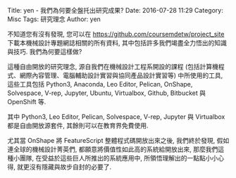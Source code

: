 Title: yen - 我們為何要全盤托出研究成果?
Date: 2016-07-28 11:29
Category: Misc
Tags: 研究理念
Author: yen

不知道您有沒有發現, 您可以在 <a href="https://github.com/coursemdetw/project_site">https://github.com/coursemdetw/project_site</a>下載本機械設計專題網誌相關的所有資料, 其中包括許多我們竭盡全力悟出的知識與技巧. 我們為何要這樣做?

<!-- PELICAN_END_SUMMARY -->

這種自由開放的研究理念, 源自我們在機械設計工程系開設的課程 (包括計算機程式、網際內容管理、電腦輔助設計實習與協同產品設計實習等) 中所使用的工具, 這些工具包括 Python3, Anaconda, Leo Editor, Pelican, OnShape, Solvespace, V-rep, Jupyter, Ubuntu, Virtualbox, Github, Bitbucket 與 OpenShift 等.

其中 Python3, Leo Editor, Pelican, Solvespace, V-rep, Jupyter 與 Virtualbox 都是自由開放源套件, 其餘則可以在教育界免費使用.

尤其當 OnShape 將 FeatureScript 整體程式碼開放出來之後, 我們終於發現, 假如連全球的機械設計菁英們, 都願意將價值性如此高的系統給開放出來, 那麼我們這種小團隊, 在受益於這些巨人所推出的系統應用中, 所領悟理解出的一點點小小心得, 就更沒有隱藏與故步自封的必要了.


